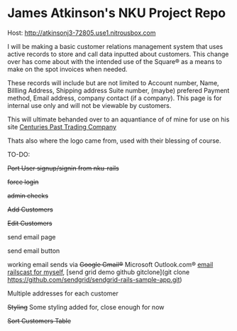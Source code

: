 # James Atkinson's NKU Project Repo
Host: http://atkinsonj3-72805.use1.nitrousbox.com

I will be making a basic customer relations management system that uses active records to store and call data inputted about customers. This change over has come about with the intended use of the Square® as a means to make on the spot invoices when needed. 

These records will include but are not limited to Account number, Name, Billling Address, Shipping address Suite number, (maybe) prefered Payment method, Email address, company contact (if a company).
This page is for internal use only and will not be viewable by customers.

This will ultimate behanded over to an aquantiance of of mine for use on his site [Centuries Past Trading Company](http://www.centuriespasttc.com "Centuries Past TC.") 

Thats also where the logo came from, used with their blessing of course.


TO-DO:

~~Port User signup/signin from nku-rails~~

~~force login~~

~~admin checks~~

~~Add Customers~~

~~Edit Customers~~

send email page

send email button

working email sends via ~~Google Gmail®~~ Microsoft Outlook.com®
[email railscast for myself](http://railscasts.com/episodes/206-action-mailer-in-rails-3), [send grid demo github gitclone](git clone https://github.com/sendgrid/sendgrid-rails-sample-app.git)

Multiple addresses for each customer

~~Styling~~ Some styling added for, close enough for now

~~Sort Customers Table~~
